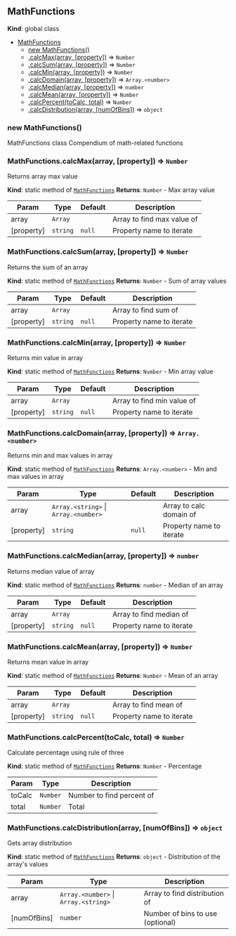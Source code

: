<a name="MathFunctions"></a>

## MathFunctions

**Kind**: global class

- [MathFunctions](#MathFunctions)
  - [new MathFunctions()](#new_MathFunctions_new)
  - [.calcMax(array, [property])](#MathFunctions.calcMax) ⇒ <code>Number</code>
  - [.calcSum(array, [property])](#MathFunctions.calcSum) ⇒ <code>Number</code>
  - [.calcMin(array, [property])](#MathFunctions.calcMin) ⇒ <code>Number</code>
  - [.calcDomain(array, [property])](#MathFunctions.calcDomain) ⇒ <code>Array.&lt;number&gt;</code>
  - [.calcMedian(array, [property])](#MathFunctions.calcMedian) ⇒ <code>number</code>
  - [.calcMean(array, [property])](#MathFunctions.calcMean) ⇒ <code>Number</code>
  - [.calcPercent(toCalc, total)](#MathFunctions.calcPercent) ⇒ <code>Number</code>
  - [.calcDistribution(array, [numOfBins])](#MathFunctions.calcDistribution) ⇒ <code>object</code>

<a name="new_MathFunctions_new"></a>

### new MathFunctions()

MathFunctions class
Compendium of math-related functions

<a name="MathFunctions.calcMax"></a>

### MathFunctions.calcMax(array, [property]) ⇒ <code>Number</code>

Returns array max value

**Kind**: static method of [<code>MathFunctions</code>](#MathFunctions)
**Returns**: <code>Number</code> - Max array value

| Param      | Type                | Default           | Description                |
| ---------- | ------------------- | ----------------- | -------------------------- |
| array      | <code>Array</code>  |                   | Array to find max value of |
| [property] | <code>string</code> | <code>null</code> | Property name to iterate   |

<a name="MathFunctions.calcSum"></a>

### MathFunctions.calcSum(array, [property]) ⇒ <code>Number</code>

Returns the sum of an array

**Kind**: static method of [<code>MathFunctions</code>](#MathFunctions)
**Returns**: <code>Number</code> - Sum of array values

| Param      | Type                | Default           | Description              |
| ---------- | ------------------- | ----------------- | ------------------------ |
| array      | <code>Array</code>  |                   | Array to find sum of     |
| [property] | <code>string</code> | <code>null</code> | Property name to iterate |

<a name="MathFunctions.calcMin"></a>

### MathFunctions.calcMin(array, [property]) ⇒ <code>Number</code>

Returns min value in array

**Kind**: static method of [<code>MathFunctions</code>](#MathFunctions)
**Returns**: <code>Number</code> - Min array value

| Param      | Type                | Default           | Description                |
| ---------- | ------------------- | ----------------- | -------------------------- |
| array      | <code>Array</code>  |                   | Array to find min value of |
| [property] | <code>string</code> | <code>null</code> | Property name to iterate   |

<a name="MathFunctions.calcDomain"></a>

### MathFunctions.calcDomain(array, [property]) ⇒ <code>Array.&lt;number&gt;</code>

Returns min and max values in array

**Kind**: static method of [<code>MathFunctions</code>](#MathFunctions)
**Returns**: <code>Array.&lt;number&gt;</code> - Min and max values in array

| Param      | Type                                                                   | Default           | Description              |
| ---------- | ---------------------------------------------------------------------- | ----------------- | ------------------------ |
| array      | <code>Array.&lt;string&gt;</code> \| <code>Array.&lt;number&gt;</code> |                   | Array to calc domain of  |
| [property] | <code>string</code>                                                    | <code>null</code> | Property name to iterate |

<a name="MathFunctions.calcMedian"></a>

### MathFunctions.calcMedian(array, [property]) ⇒ <code>number</code>

Returns median value of array

**Kind**: static method of [<code>MathFunctions</code>](#MathFunctions)
**Returns**: <code>number</code> - Median of an array

| Param      | Type                | Default           | Description              |
| ---------- | ------------------- | ----------------- | ------------------------ |
| array      | <code>Array</code>  |                   | Array to find median of  |
| [property] | <code>string</code> | <code>null</code> | Property name to iterate |

<a name="MathFunctions.calcMean"></a>

### MathFunctions.calcMean(array, [property]) ⇒ <code>Number</code>

Returns mean value in array

**Kind**: static method of [<code>MathFunctions</code>](#MathFunctions)
**Returns**: <code>Number</code> - Mean of an array

| Param      | Type                | Default           | Description              |
| ---------- | ------------------- | ----------------- | ------------------------ |
| array      | <code>Array</code>  |                   | Array to find mean of    |
| [property] | <code>string</code> | <code>null</code> | Property name to iterate |

<a name="MathFunctions.calcPercent"></a>

### MathFunctions.calcPercent(toCalc, total) ⇒ <code>Number</code>

Calculate percentage using rule of three

**Kind**: static method of [<code>MathFunctions</code>](#MathFunctions)
**Returns**: <code>Number</code> - Percentage

| Param  | Type                | Description               |
| ------ | ------------------- | ------------------------- |
| toCalc | <code>Number</code> | Number to find percent of |
| total  | <code>Number</code> | Total                     |

<a name="MathFunctions.calcDistribution"></a>

### MathFunctions.calcDistribution(array, [numOfBins]) ⇒ <code>object</code>

Gets array distribution

**Kind**: static method of [<code>MathFunctions</code>](#MathFunctions)
**Returns**: <code>object</code> - Distribution of the array's values

| Param       | Type                                                                   | Description                      |
| ----------- | ---------------------------------------------------------------------- | -------------------------------- |
| array       | <code>Array.&lt;number&gt;</code> \| <code>Array.&lt;string&gt;</code> | Array to find distribution of    |
| [numOfBins] | <code>number</code>                                                    | Number of bins to use (optional) |
